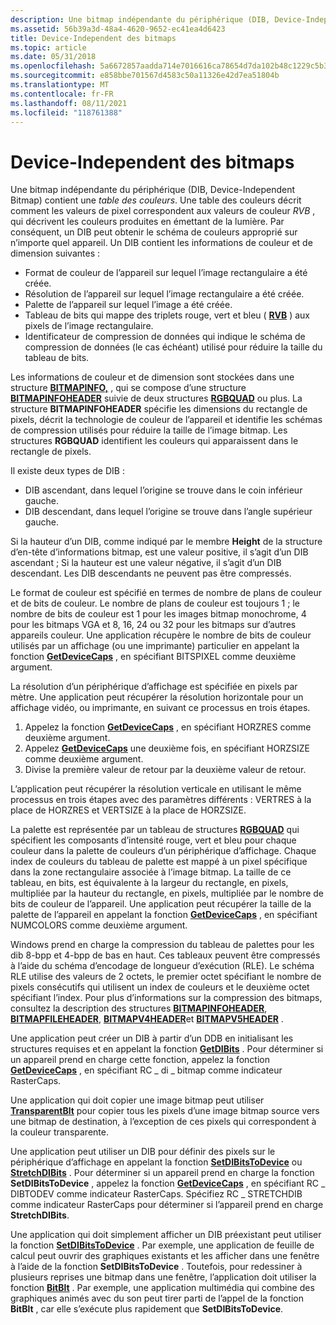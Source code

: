 ```yaml
---
description: Une bitmap indépendante du périphérique (DIB, Device-Independent Bitmap) contient une table des couleurs.
ms.assetid: 56b39a3d-48a4-4620-9652-ec41ea4d6423
title: Device-Independent des bitmaps
ms.topic: article
ms.date: 05/31/2018
ms.openlocfilehash: 5a6672857aadda714e7016616ca78654d7da102b48c1229c5b322953fc716f5b
ms.sourcegitcommit: e858bbe701567d4583c50a11326e42d7ea51804b
ms.translationtype: MT
ms.contentlocale: fr-FR
ms.lasthandoff: 08/11/2021
ms.locfileid: "118761388"
---
```

# <a name="device-independent-bitmaps"></a>Device-Independent des bitmaps

Une bitmap indépendante du périphérique (DIB, Device-Independent Bitmap) contient une *table des couleurs*. Une table des couleurs décrit comment les valeurs de pixel correspondent aux valeurs de couleur *RVB* , qui décrivent les couleurs produites en émettant de la lumière. Par conséquent, un DIB peut obtenir le schéma de couleurs approprié sur n’importe quel appareil. Un DIB contient les informations de couleur et de dimension suivantes :

-   Format de couleur de l’appareil sur lequel l’image rectangulaire a été créée.
-   Résolution de l’appareil sur lequel l’image rectangulaire a été créée.
-   Palette de l’appareil sur lequel l’image a été créée.
-   Tableau de bits qui mappe des triplets rouge, vert et bleu ( [**RVB**](/windows/desktop/api/Wingdi/nf-wingdi-rgb) ) aux pixels de l’image rectangulaire.
-   Identificateur de compression de données qui indique le schéma de compression de données (le cas échéant) utilisé pour réduire la taille du tableau de bits.

Les informations de couleur et de dimension sont stockées dans une structure [**BITMAPINFO,**](/windows/win32/api/wingdi/ns-wingdi-bitmapinfo) , qui se compose d’une structure [**BITMAPINFOHEADER**](/previous-versions//dd183376(v=vs.85)) suivie de deux structures [**RGBQUAD**](/windows/win32/api/wingdi/ns-wingdi-rgbquad) ou plus. La structure **BITMAPINFOHEADER** spécifie les dimensions du rectangle de pixels, décrit la technologie de couleur de l’appareil et identifie les schémas de compression utilisés pour réduire la taille de l’image bitmap. Les structures **RGBQUAD** identifient les couleurs qui apparaissent dans le rectangle de pixels.

Il existe deux types de DIB :

-   DIB ascendant, dans lequel l’origine se trouve dans le coin inférieur gauche.
-   DIB descendant, dans lequel l’origine se trouve dans l’angle supérieur gauche.

Si la hauteur d’un DIB, comme indiqué par le membre **Height** de la structure d’en-tête d’informations bitmap, est une valeur positive, il s’agit d’un DIB ascendant ; Si la hauteur est une valeur négative, il s’agit d’un DIB descendant. Les DIB descendants ne peuvent pas être compressés.

Le format de couleur est spécifié en termes de nombre de plans de couleur et de bits de couleur. Le nombre de plans de couleur est toujours 1 ; le nombre de bits de couleur est 1 pour les images bitmap monochrome, 4 pour les bitmaps VGA et 8, 16, 24 ou 32 pour les bitmaps sur d’autres appareils couleur. Une application récupère le nombre de bits de couleur utilisés par un affichage (ou une imprimante) particulier en appelant la fonction [**GetDeviceCaps**](/windows/desktop/api/Wingdi/nf-wingdi-getdevicecaps) , en spécifiant BITSPIXEL comme deuxième argument.

La résolution d’un périphérique d’affichage est spécifiée en pixels par mètre. Une application peut récupérer la résolution horizontale pour un affichage vidéo, ou imprimante, en suivant ce processus en trois étapes.

1.  Appelez la fonction [**GetDeviceCaps**](/windows/desktop/api/Wingdi/nf-wingdi-getdevicecaps) , en spécifiant HORZRES comme deuxième argument.
2.  Appelez [**GetDeviceCaps**](/windows/desktop/api/Wingdi/nf-wingdi-getdevicecaps) une deuxième fois, en spécifiant HORZSIZE comme deuxième argument.
3.  Divise la première valeur de retour par la deuxième valeur de retour.

L’application peut récupérer la résolution verticale en utilisant le même processus en trois étapes avec des paramètres différents : VERTRES à la place de HORZRES et VERTSIZE à la place de HORZSIZE.

La palette est représentée par un tableau de structures [**RGBQUAD**](/windows/win32/api/wingdi/ns-wingdi-rgbquad) qui spécifient les composants d’intensité rouge, vert et bleu pour chaque couleur dans la palette de couleurs d’un périphérique d’affichage. Chaque index de couleurs du tableau de palette est mappé à un pixel spécifique dans la zone rectangulaire associée à l’image bitmap. La taille de ce tableau, en bits, est équivalente à la largeur du rectangle, en pixels, multipliée par la hauteur du rectangle, en pixels, multipliée par le nombre de bits de couleur de l’appareil. Une application peut récupérer la taille de la palette de l’appareil en appelant la fonction [**GetDeviceCaps**](/windows/desktop/api/Wingdi/nf-wingdi-getdevicecaps) , en spécifiant NUMCOLORS comme deuxième argument.

Windows prend en charge la compression du tableau de palettes pour les dib 8-bpp et 4-bpp de bas en haut. Ces tableaux peuvent être compressés à l’aide du schéma d’encodage de longueur d’exécution (RLE). Le schéma RLE utilise des valeurs de 2 octets, le premier octet spécifiant le nombre de pixels consécutifs qui utilisent un index de couleurs et le deuxième octet spécifiant l’index. Pour plus d’informations sur la compression des bitmaps, consultez la description des structures [**BITMAPINFOHEADER**](/previous-versions//dd183376(v=vs.85)), [**BITMAPFILEHEADER**](/windows/win32/api/wingdi/ns-wingdi-bitmapfileheader), [**BITMAPV4HEADER**](/windows/desktop/api/Wingdi/ns-wingdi-bitmapv4header)et [**BITMAPV5HEADER**](/windows/desktop/api/Wingdi/ns-wingdi-bitmapv5header) .

Une application peut créer un DIB à partir d’un DDB en initialisant les structures requises et en appelant la fonction [**GetDIBits**](/windows/desktop/api/Wingdi/nf-wingdi-getdibits) . Pour déterminer si un appareil prend en charge cette fonction, appelez la fonction [**GetDeviceCaps**](/windows/desktop/api/Wingdi/nf-wingdi-getdevicecaps) , en spécifiant RC \_ di \_ bitmap comme indicateur RasterCaps.

Une application qui doit copier une image bitmap peut utiliser [**TransparentBlt**](/windows/desktop/api/WinGdi/nf-wingdi-transparentblt) pour copier tous les pixels d’une image bitmap source vers une bitmap de destination, à l’exception de ces pixels qui correspondent à la couleur transparente.

Une application peut utiliser un DIB pour définir des pixels sur le périphérique d’affichage en appelant la fonction [**SetDIBitsToDevice**](/windows/desktop/api/Wingdi/nf-wingdi-setdibitstodevice) ou [**StretchDIBits**](/windows/desktop/api/Wingdi/nf-wingdi-stretchdibits) . Pour déterminer si un appareil prend en charge la fonction **SetDIBitsToDevice** , appelez la fonction [**GetDeviceCaps**](/windows/desktop/api/Wingdi/nf-wingdi-getdevicecaps) , en spécifiant RC \_ DIBTODEV comme indicateur RasterCaps. Spécifiez RC \_ STRETCHDIB comme indicateur RasterCaps pour déterminer si l’appareil prend en charge **StretchDIBits**.

Une application qui doit simplement afficher un DIB préexistant peut utiliser la fonction [**SetDIBitsToDevice**](/windows/desktop/api/Wingdi/nf-wingdi-setdibitstodevice) . Par exemple, une application de feuille de calcul peut ouvrir des graphiques existants et les afficher dans une fenêtre à l’aide de la fonction **SetDIBitsToDevice** . Toutefois, pour redessiner à plusieurs reprises une bitmap dans une fenêtre, l’application doit utiliser la fonction [**BitBlt**](/windows/desktop/api/Wingdi/nf-wingdi-bitblt) . Par exemple, une application multimédia qui combine des graphiques animés avec du son peut tirer parti de l’appel de la fonction **BitBlt** , car elle s’exécute plus rapidement que **SetDIBitsToDevice**.

 

 
